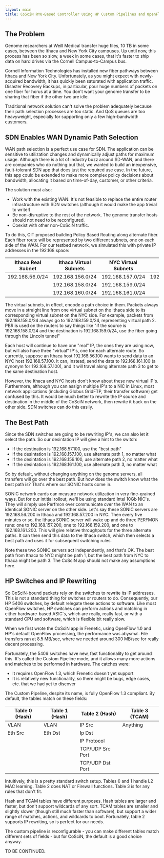 ```yaml
---
layout: main
title: CoSciN RYU-Based Controller Using HP Custom Pipelines and OpenFlow 1.3
---
```


## The Problem

Genome researchers at Weill Medical transfer huge files, 10 TB in some cases, between the Ithaca
and New York City campuses.  Up until now, this process has been so slow, a week in some cases, that
it's faster to ship data on hard drives via the Cornell Campus-to-Campus bus.

Cornell Information Technologies has installed new fiber pathways between Ithaca and New York
City.  Unfortunately, as you might expect with newly-acquired bandwidth, it has quickly been
saturated with application traffic.  Disaster Recovery Backups, in particular, pour huge numbers
of packets on one fiber for horus at a time.  You don't want your genome transfer to be sharing
that fiber if the other two are idle.

Traditional network solution can't solve the problem adequately because their path
selection processes are too static.  And QoS queues are too heavyweight, especially for 
supporting only a few high-bandwidth customers.  

## SDN Enables WAN Dynamic Path Selection

WAN path selection is a perfect use case for SDN.  The application can be sensitive to
utilization changes and dynamically adjust paths for maximum usage.  Although there is a 
lot of industry buzz around SD-WAN, and there are companies who do nothing but that, we 
wanted to build an inexpensive, fault-tolerant SDN app that does just the required use case.
In the future, this app could be extended to make more complex policy decisions about 
bandwidth, allocating it based on time-of-day, customer, or other criteria.

The solution must also:

 * Work with the existing WAN.  It's not feasible to replace the entire router infrastructure with SDN switches (although it would
 make the app trivial to write!)  
 * Be non-disruptive to the rest of the network.  The genome transfer hosts should not need to be reconfigured. 
 * Coexist with other non-CoSciN traffic.
 
To do this, CIT proposed building Policy Based Routing along alternate fiber.   Each fiber route will be
represented by two different subnets, one on each side of the WAN.  For our testbed network, we 
simulated this with private IP addresses in the 192.168 space:

| Ithaca Real Subnet | Ithaca Virtual Subnets | NYC Virtual Subnets | NYC Real Subnet |
| --- | --- | --- | --- |
| 192.168.56.0/24 | 192.168.156.0/24 | 192.168.157.0/24 | 192.168.57.0/24 |
|  | 192.168.158.0/24 | 192.168.159.0/24 |  |
|  | 192.168.160.0/24 | 192.168.161.0/24 |  |

The virtual subnets, in effect, encode a path choice in them.  Packets always move in a straight line from one
virtual subnet on the Ithaca side to its corresponding virtual subnet on the NYC side.  For example, packets
from 192.168.158.0/24 always go to 192.168.159.0/24, representing virtual path 2.  PBR is used on the routers
to say things like "if the source is 192.168.158.0/24 and the destination is 192.168.159.0/24, use the fiber
going through the Lincoln tunnel"

Each host will continue to have one
"real" IP, the ones they are using now, but will also have three "virtual" IP's, one for each alternate route.
So currently, suppose an Ithaca host 192.168.56.100 wants to send data to an NYC host 192.168.57.100.
It can, instead, send the data to 192.168.161.100 (a synonym for 192.168.57.100), and it will travel along alternate path 3
to get to the same destination host.

However, the Ithaca and NYC hosts don't know about these new virtual IP's.  Furthermore, although you can assign
multiple IP's to a NIC in Linux, most network applications (including Globus GridFTP, their transfer software) get 
confused by this.  It would be much better to rewrite the IP source and destination in the middle of the CoSciN
network, then rewrite it back on the other side.  SDN switches can do this easily.

## The Best Path

Since the SDN switches are going to be rewriting IP's, we can also let it select the path.  So our desintation IP will give a hint to the switch:

 * If the destination is 192.168.57.100, use the "best path"
 * If the desintation is 192.168.157.100, use alternate path 1, no matter what
 * If the desintation is 192.168.159.100, use alternate path 2, no matter what
 * If the desintation is 192.168.161.100, use alternate path 3, no matter what

So by default, without changing anything on the genome servers, all transfers will go over the best path.  But how does
the switch know what the best path is?  That's where our SONIC hosts come in.  

SONIC network cards can measure network utilization in very fine-grained ways.  But for our intitial rollout, we'll be using standard
Intel 10Gb NIC's.  They will simply use Perfmon over communicate over the WAN to an identical SONIC server on the other side.
Let's say these SONIC servers are 192.168.56.200 in Ithaca and 192.168.57.200 in NYC.  Then every five minutes or so, the
Ithaca SONIC server will wake up and do three PERFMON runs: one to 192.168.157.200, one to 192.168.159.200, and one to 192.168.161.200.
This will give relative throughputs for the three alternate paths.  It can then send this data to the Ithaca switch, which 
then selects a best path and uses it for subsequent switching rules.

Note these two SONIC servers act independently, and that's OK.  The best path from Ithaca to NYC might be path 1, but the best
path from NYC to Ithaca might be path 3.  The CoSciN app should not make any assumptions here.  

## HP Switches and IP Rewriting

So CoSciN-bound packets rely on the switches to rewrite its IP addresses.  This is not a standard thing for switches or routers
to do.  Consequently, our HP 5406 switches, by default relegate these actions to software.  Like most OpenFlow switches, HP
switches can perform actions and matching in either hardware-based ASIC's, which are really, really fast, or with a standard
CPU and software, which is flexible bit really slow.

When we first wrote the CoSciN app in Frenetic, using OpenFlow 1.0 and HP's default OpenFlow processing, the performance was 
abysmal.  File transfers ran at 8.5 MB/sec, where we needed around 300 MB/sec for really decent processing.   

Fortunately, the 5406 switches have new, fast functionality to get around this.  It's called the Custom Pipeline mode, and it
allows many more actions and matches to be performed in hardware.  The catches were:

 * It requires OpenFlow 1.3, which Frenetic doesn't yet support
 * It is relatively new functionality, so there might be bugs, edge cases, etc. that we had yet to discover

The Custom Pipeline, despite its name, is fully OpenFlow 1.3 compliant.  By default, the tables match on these fields:

| Table 0 (Hash) | Table 1 (Hash) | Table 2 (Hash) | Table 3 (TCAM) |
| --- | --- | --- | --- |
| VLAN | VLAN | IP Src | Anything |
| Eth Src | Eth Dst | Ip Dst | |
| | | IP Protocol | |
| | | TCP/UDP Src Port | |
| | | TCP/UDP Dst Port | |

Intuitively, this is a pretty standard switch setup.  Tables 0 and 1 handle L2 MAC learning.  Table 2 does NAT or Firewall 
functions.  Table 3 is for any rules that don't fit.

Hash and TCAM tables have different purposes.  Hash tables are larger and faster, but don't support wildcards of any sort.  TCAM
tables are smaller and slightly slower (though still much faster than software), but support a wider range of matches, actions, 
and wildcards to boot.  Fortunately, table 2 supports IP rewriting, so is perfect for our needs.

The custom pipeline is reconfigurable - you can make different tables match different sets of fields - but for CoSciN, the default
is a good choice anyway.

TO BE CONTINUED.